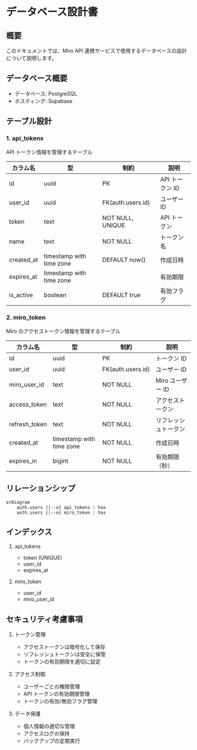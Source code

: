 # データベース設計書

## 概要

このドキュメントでは、Miro API 連携サービスで使用するデータベースの設計について説明します。

## データベース概要

- データベース: PostgreSQL
- ホスティング: Supabase

## テーブル設計

### 1. api_tokens

API トークン情報を管理するテーブル

| カラム名   | 型                       | 制約              | 説明            |
| ---------- | ------------------------ | ----------------- | --------------- |
| id         | uuid                     | PK                | API トークン ID |
| user_id    | uuid                     | FK(auth.users.id) | ユーザー ID     |
| token      | text                     | NOT NULL, UNIQUE  | API トークン    |
| name       | text                     | NOT NULL          | トークン名      |
| created_at | timestamp with time zone | DEFAULT now()     | 作成日時        |
| expires_at | timestamp with time zone |                   | 有効期限        |
| is_active  | boolean                  | DEFAULT true      | 有効フラグ      |

### 2. miro_token

Miro のアクセストークン情報を管理するテーブル

| カラム名      | 型                       | 制約              | 説明                 |
| ------------- | ------------------------ | ----------------- | -------------------- |
| id            | uuid                     | PK                | トークン ID          |
| user_id       | uuid                     | FK(auth.users.id) | ユーザー ID          |
| miro_user_id  | text                     | NOT NULL          | Miro ユーザー ID     |
| access_token  | text                     | NOT NULL          | アクセストークン     |
| refresh_token | text                     | NOT NULL          | リフレッシュトークン |
| created_at    | timestamp with time zone | NOT NULL          | 作成日時             |
| expires_in    | bigint                   | NOT NULL          | 有効期限（秒）       |

## リレーションシップ

```mermaid
erDiagram
    auth.users ||--o{ api_tokens : has
    auth.users ||--o{ miro_token : has
```

## インデックス

1. api_tokens

   - token (UNIQUE)
   - user_id
   - expires_at

2. miro_token
   - user_id
   - miro_user_id

## セキュリティ考慮事項

1. トークン管理

   - アクセストークンは暗号化して保存
   - リフレッシュトークンは安全に保管
   - トークンの有効期限を適切に設定

2. アクセス制御

   - ユーザーごとの権限管理
   - API トークンの有効期限管理
   - トークンの有効/無効フラグ管理

3. データ保護
   - 個人情報の適切な管理
   - アクセスログの保持
   - バックアップの定期実行

